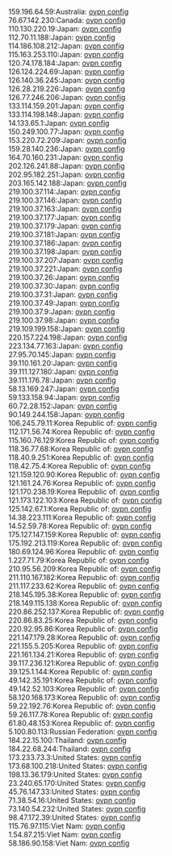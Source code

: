 159.196.64.59:Australia: [ovpn config](vpn/159_196_64_59.ovpn)  
76.67.142.230:Canada: [ovpn config](vpn/76_67_142_230.ovpn)  
110.130.220.19:Japan: [ovpn config](vpn/110_130_220_19.ovpn)  
112.70.11.188:Japan: [ovpn config](vpn/112_70_11_188.ovpn)  
114.186.108.212:Japan: [ovpn config](vpn/114_186_108_212.ovpn)  
115.163.253.110:Japan: [ovpn config](vpn/115_163_253_110.ovpn)  
120.74.178.184:Japan: [ovpn config](vpn/120_74_178_184.ovpn)  
126.124.224.69:Japan: [ovpn config](vpn/126_124_224_69.ovpn)  
126.140.36.245:Japan: [ovpn config](vpn/126_140_36_245.ovpn)  
126.28.219.226:Japan: [ovpn config](vpn/126_28_219_226.ovpn)  
126.77.246.206:Japan: [ovpn config](vpn/126_77_246_206.ovpn)  
133.114.159.201:Japan: [ovpn config](vpn/133_114_159_201.ovpn)  
133.114.198.148:Japan: [ovpn config](vpn/133_114_198_148.ovpn)  
14.133.65.1:Japan: [ovpn config](vpn/14_133_65_1.ovpn)  
150.249.100.77:Japan: [ovpn config](vpn/150_249_100_77.ovpn)  
153.220.72.209:Japan: [ovpn config](vpn/153_220_72_209.ovpn)  
159.28.140.236:Japan: [ovpn config](vpn/159_28_140_236.ovpn)  
164.70.160.231:Japan: [ovpn config](vpn/164_70_160_231.ovpn)  
202.126.241.88:Japan: [ovpn config](vpn/202_126_241_88.ovpn)  
202.95.182.251:Japan: [ovpn config](vpn/202_95_182_251.ovpn)  
203.165.142.188:Japan: [ovpn config](vpn/203_165_142_188.ovpn)  
219.100.37.114:Japan: [ovpn config](vpn/219_100_37_114.ovpn)  
219.100.37.146:Japan: [ovpn config](vpn/219_100_37_146.ovpn)  
219.100.37.163:Japan: [ovpn config](vpn/219_100_37_163.ovpn)  
219.100.37.177:Japan: [ovpn config](vpn/219_100_37_177.ovpn)  
219.100.37.179:Japan: [ovpn config](vpn/219_100_37_179.ovpn)  
219.100.37.181:Japan: [ovpn config](vpn/219_100_37_181.ovpn)  
219.100.37.186:Japan: [ovpn config](vpn/219_100_37_186.ovpn)  
219.100.37.198:Japan: [ovpn config](vpn/219_100_37_198.ovpn)  
219.100.37.207:Japan: [ovpn config](vpn/219_100_37_207.ovpn)  
219.100.37.221:Japan: [ovpn config](vpn/219_100_37_221.ovpn)  
219.100.37.26:Japan: [ovpn config](vpn/219_100_37_26.ovpn)  
219.100.37.30:Japan: [ovpn config](vpn/219_100_37_30.ovpn)  
219.100.37.31:Japan: [ovpn config](vpn/219_100_37_31.ovpn)  
219.100.37.49:Japan: [ovpn config](vpn/219_100_37_49.ovpn)  
219.100.37.9:Japan: [ovpn config](vpn/219_100_37_9.ovpn)  
219.100.37.98:Japan: [ovpn config](vpn/219_100_37_98.ovpn)  
219.109.199.158:Japan: [ovpn config](vpn/219_109_199_158.ovpn)  
220.157.224.198:Japan: [ovpn config](vpn/220_157_224_198.ovpn)  
223.134.77.163:Japan: [ovpn config](vpn/223_134_77_163.ovpn)  
27.95.70.145:Japan: [ovpn config](vpn/27_95_70_145.ovpn)  
39.110.161.20:Japan: [ovpn config](vpn/39_110_161_20.ovpn)  
39.111.127.180:Japan: [ovpn config](vpn/39_111_127_180.ovpn)  
39.111.176.78:Japan: [ovpn config](vpn/39_111_176_78.ovpn)  
58.13.169.247:Japan: [ovpn config](vpn/58_13_169_247.ovpn)  
59.133.158.94:Japan: [ovpn config](vpn/59_133_158_94.ovpn)  
60.72.28.152:Japan: [ovpn config](vpn/60_72_28_152.ovpn)  
90.149.244.158:Japan: [ovpn config](vpn/90_149_244_158.ovpn)  
106.245.79.11:Korea Republic of: [ovpn config](vpn/106_245_79_11.ovpn)  
112.171.56.74:Korea Republic of: [ovpn config](vpn/112_171_56_74.ovpn)  
115.160.76.129:Korea Republic of: [ovpn config](vpn/115_160_76_129.ovpn)  
118.36.77.68:Korea Republic of: [ovpn config](vpn/118_36_77_68.ovpn)  
118.40.9.251:Korea Republic of: [ovpn config](vpn/118_40_9_251.ovpn)  
118.42.75.4:Korea Republic of: [ovpn config](vpn/118_42_75_4.ovpn)  
121.159.120.90:Korea Republic of: [ovpn config](vpn/121_159_120_90.ovpn)  
121.161.24.76:Korea Republic of: [ovpn config](vpn/121_161_24_76.ovpn)  
121.170.238.19:Korea Republic of: [ovpn config](vpn/121_170_238_19.ovpn)  
121.173.122.103:Korea Republic of: [ovpn config](vpn/121_173_122_103.ovpn)  
125.142.67.1:Korea Republic of: [ovpn config](vpn/125_142_67_1.ovpn)  
14.38.223.111:Korea Republic of: [ovpn config](vpn/14_38_223_111.ovpn)  
14.52.59.78:Korea Republic of: [ovpn config](vpn/14_52_59_78.ovpn)  
175.127.147.159:Korea Republic of: [ovpn config](vpn/175_127_147_159.ovpn)  
175.192.213.119:Korea Republic of: [ovpn config](vpn/175_192_213_119.ovpn)  
180.69.124.96:Korea Republic of: [ovpn config](vpn/180_69_124_96.ovpn)  
1.227.71.79:Korea Republic of: [ovpn config](vpn/1_227_71_79.ovpn)  
210.95.56.209:Korea Republic of: [ovpn config](vpn/210_95_56_209.ovpn)  
211.110.167.182:Korea Republic of: [ovpn config](vpn/211_110_167_182.ovpn)  
211.117.233.62:Korea Republic of: [ovpn config](vpn/211_117_233_62.ovpn)  
218.145.195.38:Korea Republic of: [ovpn config](vpn/218_145_195_38.ovpn)  
218.149.115.138:Korea Republic of: [ovpn config](vpn/218_149_115_138.ovpn)  
220.86.252.137:Korea Republic of: [ovpn config](vpn/220_86_252_137.ovpn)  
220.86.83.25:Korea Republic of: [ovpn config](vpn/220_86_83_25.ovpn)  
220.92.95.86:Korea Republic of: [ovpn config](vpn/220_92_95_86.ovpn)  
221.147.179.28:Korea Republic of: [ovpn config](vpn/221_147_179_28.ovpn)  
221.155.5.205:Korea Republic of: [ovpn config](vpn/221_155_5_205.ovpn)  
221.161.134.21:Korea Republic of: [ovpn config](vpn/221_161_134_21.ovpn)  
39.117.236.121:Korea Republic of: [ovpn config](vpn/39_117_236_121.ovpn)  
39.125.1.144:Korea Republic of: [ovpn config](vpn/39_125_1_144.ovpn)  
49.142.35.191:Korea Republic of: [ovpn config](vpn/49_142_35_191.ovpn)  
49.142.52.103:Korea Republic of: [ovpn config](vpn/49_142_52_103.ovpn)  
58.120.168.173:Korea Republic of: [ovpn config](vpn/58_120_168_173.ovpn)  
59.22.192.76:Korea Republic of: [ovpn config](vpn/59_22_192_76.ovpn)  
59.26.117.78:Korea Republic of: [ovpn config](vpn/59_26_117_78.ovpn)  
61.80.48.153:Korea Republic of: [ovpn config](vpn/61_80_48_153.ovpn)  
5.100.80.113:Russian Federation: [ovpn config](vpn/5_100_80_113.ovpn)  
184.22.15.100:Thailand: [ovpn config](vpn/184_22_15_100.ovpn)  
184.22.68.244:Thailand: [ovpn config](vpn/184_22_68_244.ovpn)  
173.233.73.3:United States: [ovpn config](vpn/173_233_73_3.ovpn)  
173.68.100.218:United States: [ovpn config](vpn/173_68_100_218.ovpn)  
198.13.36.179:United States: [ovpn config](vpn/198_13_36_179.ovpn)  
23.240.65.170:United States: [ovpn config](vpn/23_240_65_170.ovpn)  
45.76.147.33:United States: [ovpn config](vpn/45_76_147_33.ovpn)  
71.38.54.16:United States: [ovpn config](vpn/71_38_54_16.ovpn)  
73.140.54.232:United States: [ovpn config](vpn/73_140_54_232.ovpn)  
98.47.172.39:United States: [ovpn config](vpn/98_47_172_39.ovpn)  
115.76.97.115:Viet Nam: [ovpn config](vpn/115_76_97_115.ovpn)  
1.54.87.215:Viet Nam: [ovpn config](vpn/1_54_87_215.ovpn)  
58.186.90.158:Viet Nam: [ovpn config](vpn/58_186_90_158.ovpn)  
